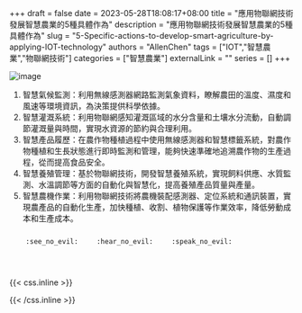 +++ 
draft = false
date = 2023-05-28T18:08:17+08:00
title = "應用物聯網技術發展智慧農業的5種具體作為"
description = "應用物聯網技術發展智慧農業的5種具體作為"
slug = "5-Specific-actions-to-develop-smart-agriculture-by-applying-IOT-technology"
authors = "AllenChen"
tags = ["IOT","智慧農業","物聯網技術"]
categories = ["智慧農業"]
externalLink = ""
series = []
+++

![image](/images/post/A-rabbit-with-big-blue-eyes-farming-rice-and-operating-Drone-spraying-with-Van-Gogh-style.jpeg)

1. 智慧氣候監測：利用無線感測器網路監測氣象資料，瞭解農田的溫度、濕度和風速等環境資訊，為決策提供科學依據。
2. 智慧灌溉系統：利用物聯網感知灌溉區域的水分含量和土壤水分流動，自動調節灌溉量與時間，實現水資源的節約與合理利用。
3. 智慧產品履歷：在農作物種植過程中使用無線感測器和智慧標籤系統，對農作物種植和生長狀態進行即時監測和管理，能夠快速準確地追溯農作物的生產過程，從而提高食品安全。
4. 智慧養殖管理：基於物聯網技術，開發智慧養殖系統，實現飼料供應、水質監測、水溫調節等方面的自動化與智慧化，提高養殖產品質量與產量。
5. 智慧農機作業：利用物聯網技術將農機裝配感測器、定位系統和通訊裝置，實現農產品的自動化生產，加快種植、收割、植物保護等作業效率，降低勞動成本和生產成本。

<p><span class="nowrap"><span class="emojify">🙈</span> <code>:see_no_evil:</code></span>  <span class="nowrap"><span class="emojify">🙉</span> <code>:hear_no_evil:</code></span>  <span class="nowrap"><span class="emojify">🙊</span> <code>:speak_no_evil:</code></span></p>
<br>
    

{{< css.inline >}}
<style>
.emojify {
	font-family: Apple Color Emoji, Segoe UI Emoji, NotoColorEmoji, Segoe UI Symbol, Android Emoji, EmojiSymbols;
	font-size: 2rem;
	vertical-align: middle;
}
@media screen and (max-width:650px) {
  .nowrap {
    display: block;
    margin: 25px 0;
  }
}
</style>
{{< /css.inline >}}
